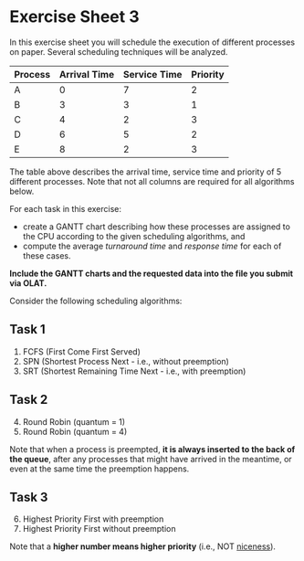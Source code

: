 # Exercise Sheet 3

In this exercise sheet you will schedule the execution of different processes
on paper. Several scheduling techniques will be analyzed.

| Process | Arrival Time | Service Time | Priority |
| ------- | ------------ | ------------ | -------- |
| A       | 0            | 7            | 2        |
| B       | 3            | 3            | 1        |
| C       | 4            | 2            | 3        |
| D       | 6            | 5            | 2        |
| E       | 8            | 2            | 3        |

The table above describes the arrival time, service time and priority of 5
different processes. Note that not all columns are required for all
algorithms below.

For each task in this exercise:

- create a GANTT chart describing how these processes are assigned to the CPU
  according to the given scheduling algorithms, and
- compute the average _turnaround time_ and _response time_ for each of these
  cases.

**Include the GANTT charts and the requested data into the file you submit via OLAT.**

Consider the following scheduling algorithms:

## Task 1

1. FCFS (First Come First Served)
2. SPN (Shortest Process Next - i.e., without preemption)
3. SRT (Shortest Remaining Time Next - i.e., with preemption)

## Task 2

4. Round Robin (quantum = 1)
5. Round Robin (quantum = 4)

Note that when a process is preempted, **it is always inserted to the back of
the queue**, after any processes that might have arrived in the meantime, or
even at the same time the preemption happens.

## Task 3

6. Highest Priority First with preemption
7. Highest Priority First without preemption

Note that a **higher number means higher priority**
(i.e., NOT [niceness](<https://en.wikipedia.org/wiki/Nice_(Unix)>)).
